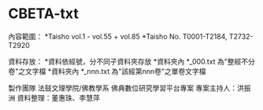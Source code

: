 CBETA-txt
=========

內容範圍：
  *Taisho vol.1 - vol.55 + vol.85
  *Taisho No. T0001-T2184, T2732-T2920

資料存放：
  *資料依經號，分不同子資料夾存放
  *資料夾內 *_000.txt 為"整經不分卷"之文字檔
  *資料夾內 *_nnn.txt 為"該經第nnn卷"之單卷文字檔

製作團隊
  法鼓文理學院/佛教學系
  佛典數位研究學習平台專案
  專案主持人：洪振洲
  資料整理：董惠珠、李慧萍
